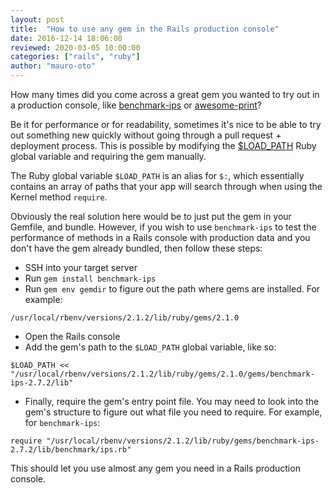 ```yaml
---
layout: post
title:  "How to use any gem in the Rails production console"
date: 2016-12-14 18:06:00
reviewed: 2020-03-05 10:00:00
categories: ["rails", "ruby"]
author: "mauro-oto"
---
```


How many times did you come across a great gem you wanted to try out in
a production console, like [benchmark-ips](https://github.com/evanphx/benchmark-ips)
or [awesome-print](https://github.com/awesome-print/awesome_print)?

Be it for performance or for readability, sometimes it's nice to be able to try
out something new quickly without going through a pull request + deployment
process. This is possible by modifying the [$LOAD_PATH](http://ruby-doc.org/core-2.3.0/doc/globals_rdoc.html)
Ruby global variable and requiring the gem manually.

<!--more-->

The Ruby global variable `$LOAD_PATH` is an alias for `$:`, which essentially
contains an array of paths that your app will search through when using the
Kernel method `require`.

Obviously the real solution here would be to just put the gem in your Gemfile,
and bundle. However, if you wish to use `benchmark-ips` to test the performance
of methods in a Rails console with production data and you don't have the gem
already bundled, then follow these steps:

- SSH into your target server
- Run `gem install benchmark-ips`
- Run `gem env gemdir` to figure out the path where gems are installed. For example:

```
/usr/local/rbenv/versions/2.1.2/lib/ruby/gems/2.1.0
```

- Open the Rails console
- Add the gem's path to the `$LOAD_PATH` global variable, like so:

```
$LOAD_PATH << "/usr/local/rbenv/versions/2.1.2/lib/ruby/gems/2.1.0/gems/benchmark-ips-2.7.2/lib"
```

- Finally, require the gem's entry point file. You may need to look into the
gem's structure to figure out what file you need to require. For example, for
`benchmark-ips`:

```
require "/usr/local/rbenv/versions/2.1.2/lib/ruby/gems/benchmark-ips-2.7.2/lib/benchmark/ips.rb"
```

This should let you use almost any gem you need in a Rails production console.
